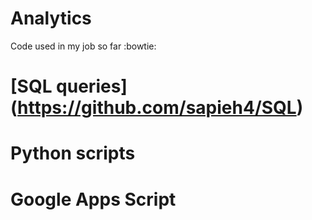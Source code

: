 # Analytics
Code used in my job so far :bowtie:
# [SQL queries] (https://github.com/sapieh4/SQL)
# Python scripts
# Google Apps Script
